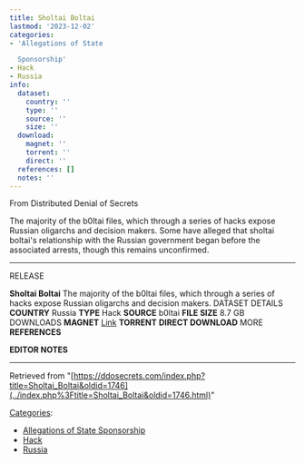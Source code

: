 ```yaml
---
title: Sholtai Boltai
lastmod: '2023-12-02'
categories:
- 'Allegations of State

  Sponsorship'
- Hack
- Russia
info:
  dataset:
    country: ''
    type: ''
    source: ''
    size: ''
  download:
    magnet: ''
    torrent: ''
    direct: ''
  references: []
  notes: ''
---
```




From Distributed Denial of Secrets

The majority of the b0ltai files, which through a series of hacks expose
Russian oligarchs and decision makers. Some have alleged that sholtai
boltai's relationship with the Russian government began before the
associated arrests, though this remains unconfirmed.

---
RELEASE

**Sholtai Boltai**
The majority of the b0ltai files, which through a series of hacks expose Russian oligarchs and decision makers.
DATASET DETAILS
**COUNTRY** Russia
**TYPE** Hack
**SOURCE** b0ltai
**FILE SIZE** 8.7 GB
DOWNLOADS
**MAGNET** [Link](magnet:?xt=urn:btih:2a5ae11a085e348afd97e5b83295755146e4ac3b&tr=udp://tracker.leechers-paradise.org:6969&tr=udp://zer0day.ch:1337&tr=udp://open.demonii.com:1337&tr=udp://tracker.coppersurfer.tk:6969&tr=udp://exodus.desync.com:6969)
**TORRENT**
**DIRECT DOWNLOAD**
MORE
**REFERENCES**

**EDITOR NOTES**

---

Retrieved from
"[https://ddosecrets.com/index.php?title=Sholtai_Boltai&oldid=1746](../index.php%3Ftitle=Sholtai_Boltai&oldid=1746.html)"

[Categories](./Special:Categories.html "Special:Categories"):

- [Allegations of State
Sponsorship](./Category:Allegations_of_State_Sponsorship.html "Category:Allegations of State Sponsorship")
- [Hack](./Category:Hack.html "Category:Hack")
- [Russia](./Category:Russia.html "Category:Russia")
